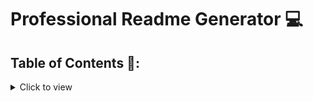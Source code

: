 # Professional Readme Generator 💻

## Table of Contents 📖:
<details>
<summary>Click to view</summary>
    *Description
    *Installation
    *Usage
        *Screeenshots <a href=""> /*this is where the link can go*/
    * Images

    </details>

## Description 🗺️:
<a href="https://roguestorm7.github.io/node-js-professional-readme-generator-challenge/">README.md Generator</a> is a Node.js application that will help the user generate a professional README.md. There are a few things that should be included in a professional high quality README.md are the followuing: what the app is for, how to install it, how to make contributions; which allows other developers to contribute to the succes of the project, and lastly, how to report an issue. The information needed to help the user understand the project is vital so a good description and outline for them to follow makes that possible. 

 - WHEN I am prompted for information about my application repository
 - THEN a high-quality, professional README.md is generated with the title of my project  and sections entitled Description, Table of Contents, Installation, Usage, License, Contributing, Tests, and Questions
 - WHEN I enter my project title
 - THEN this is displayed as the title of the README
 - WHEN I enter a description, installation instructions, usage information, contribution guidelines, and test instructions
 - THEN this information is added to the sections of the README entitled Description, Installation, Usage, License, Contributing, and Tests
 - WHEN I choose a license for my application from a list of options
 - THEN a badge for that license is added near the top of the README and a notice is  added to the section of the README entitled License that explains which license the application is covered under
 - WHEN I enter my GitHub username
 - THEN this is added to the section of the README entitled Questions, with a link to my GitHub profile
 - WHEN I enter my email address
 - THEN this is added to the section of the README entitled Questions, with instructions on how to reach me with additional questions
 - WHEN I click on the links in the Table of Contents
 - THEN I am taken to the corresponding section of the README

## Installation 🧭:
- [Pre-install inquirer](https://www.npmjs.com/package/inquirer)
- [Clone-Repo](git@github.com:RogueStorm7/node-js-professional-readme-generator-challenge.git)
    


## Usage 🎫:
- Open terminal
- Type 'node index.js'
- Answer the prompts that follow
- Once completed a README.md will be generated. 🪄 Ta-da ✨magic✨!

# Images 📷
- [desktop-demo]()*this is linked to the assest folder where demo will live

## Built with 🧱:
- Files included: package-lock.json, package.json.

![badge size](https://img.shields.io/badge/Made%20for-VSCode-1f425f.svg)
![badge size](https://img.shields.io/badge/JavaScript-F7DF1E?style=for-the-badge&logo=javascript&logoColor=black)
![badge size](https://img.shields.io/badge/Node.js-43853D?style=for-the-badge&logo=node.js&logoColor=white)
![badge size](https://img.shields.io/badge/GitHub-100000?style=for-the-badge&logo=github&logoColor=white)

## Link to Deployed website🔮: 
[View Live Site]("https://roguestorm7.github.io/node-js-professional-readme-generator-challenge/")
&copy; 2021 Mianta McKnight